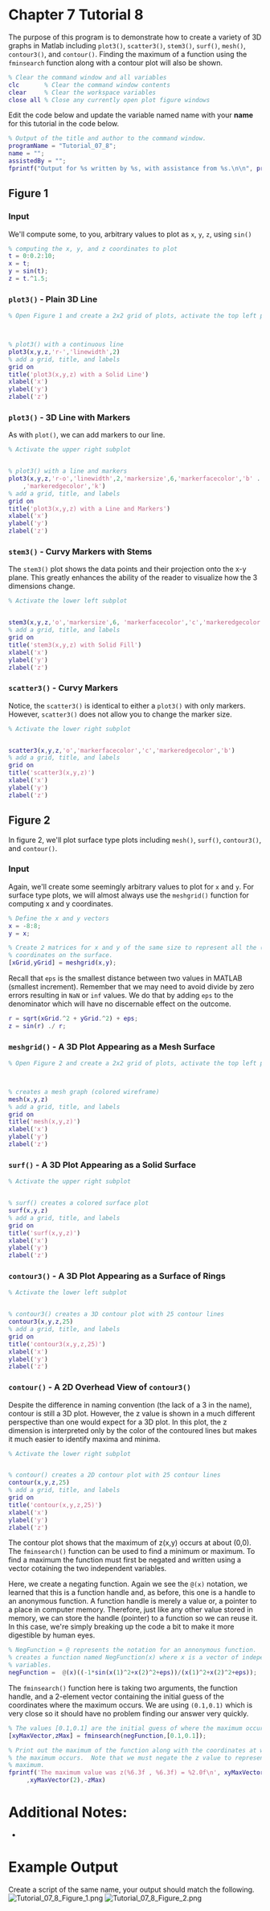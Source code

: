 # Chapter 7 Tutorial 8
The purpose of this program is to demonstrate how to create a variety of 3D graphs in Matlab including `plot3()`, `scatter3()`, `stem3()`, `surf()`, `mesh()`, `contour3()`, and `contour()`. Finding the maximum of a function using the `fminsearch` function along with a contour plot will also be shown.
```Matlab
% Clear the command window and all variables
clc       % Clear the command window contents
clear     % Clear the workspace variables
close all % Close any currently open plot figure windows
```
Edit the code below and update the variable named name with your **name** for this tutorial in the code below.
```Matlab
% Output of the title and author to the command window.
programName = "Tutorial_07_8";
name = "";
assistedBy = "";
fprintf("Output for %s written by %s, with assistance from %s.\n\n", programName, name, assistedBy)
```
## Figure 1
### Input
We'll compute some, to you, arbitrary values to plot as `x`, `y`, `z`, using `sin()`
```Matlab
% computing the x, y, and z coordinates to plot
t = 0:0.2:10;
x = t;
y = sin(t);
z = t.^1.5;
```
### `plot3()` - Plain 3D Line
```Matlab
% Open Figure 1 and create a 2x2 grid of plots, activate the top left plot



% plot3() with a continuous line                
plot3(x,y,z,'r-','linewidth',2)
% add a grid, title, and labels
grid on
title('plot3(x,y,z) with a Solid Line') 
xlabel('x')
ylabel('y')
zlabel('z')
```
### `plot3()` - 3D Line with Markers
As with `plot()`, we can add markers to our line.
```Matlab
% Activate the upper right subplot


% plot3() with a line and markers 
plot3(x,y,z,'r-o','linewidth',2,'markersize',6,'markerfacecolor','b' ...
    ,'markeredgecolor','k')
% add a grid, title, and labels
grid on
title('plot3(x,y,z) with a Line and Markers') 
xlabel('x')
ylabel('y')
zlabel('z')
```
### `stem3()` - Curvy Markers with Stems
The `stem3()` plot shows the data points and their projection onto the x-y plane. This greatly enhances the ability of the reader to visualize how the 3 dimensions change.
```Matlab
% Activate the lower left subplot


stem3(x,y,z,'o','markersize',6, 'markerfacecolor','c','markeredgecolor','b')
% add a grid, title, and labels
grid on
title('stem3(x,y,z) with Solid Fill') 
xlabel('x')
ylabel('y')
zlabel('z')
```
### `scatter3()` - Curvy Markers
Notice, the `scatter3()` is identical to either a `plot3()` with only markers. However, `scatter3()` does not allow you to change the marker size.
```Matlab
% Activate the lower right subplot


scatter3(x,y,z,'o','markerfacecolor','c','markeredgecolor','b')
% add a grid, title, and labels
grid on
title('scatter3(x,y,z)') 
xlabel('x')
ylabel('y')
zlabel('z')
```
## Figure 2
In figure 2, we'll plot surface type plots including `mesh()`, `surf()`, `contour3()`, and `contour()`.
### Input
Again, we'll create some seemingly arbitrary values to plot for `x` and `y`. For surface type plots, we will almost always use the `meshgrid()` function for computing x and y coordinates.
```Matlab
% Define the x and y vectors
x = -8:8;
y = x;

% Create 2 matrices for x and y of the same size to represent all the (x,y)
% coordinates on the surface.
[xGrid,yGrid] = meshgrid(x,y);
```
Recall that `eps` is the smallest distance between two values in MATLAB (smallest increment). Remember that we may need to avoid divide by zero errors resulting in `NaN` or `inf` values. We do that by adding `eps` to the denominator which will have no discernable effect on the outcome.
```Matlab
r = sqrt(xGrid.^2 + yGrid.^2) + eps;
z = sin(r) ./ r;
```
### `meshgrid()` - A 3D Plot Appearing as a Mesh Surface
```Matlab
% Open Figure 2 and create a 2x2 grid of plots, activate the top left plot



% creates a mesh graph (colored wireframe)
mesh(x,y,z)
% add a grid, title, and labels
grid on
title('mesh(x,y,z)') 
xlabel('x')
ylabel('y')
zlabel('z')
```
### `surf()` - A 3D Plot Appearing as a Solid Surface
```Matlab
% Activate the upper right subplot


% surf() creates a colored surface plot
surf(x,y,z)
% add a grid, title, and labels
grid on
title('surf(x,y,z)') 
xlabel('x')
ylabel('y')
zlabel('z')
```
### `contour3()` - A 3D Plot Appearing as a Surface of Rings
```Matlab
% Activate the lower left subplot


% contour3() creates a 3D contour plot with 25 contour lines
contour3(x,y,z,25)
% add a grid, title, and labels
grid on
title('contour3(x,y,z,25)') 
xlabel('x')
ylabel('y')
zlabel('z')
```
### `contour()` - A 2D Overhead View of `contour3()`
Despite the difference in naming convention (the lack of a 3 in the name), contour is still a 3D plot. However, the z value is shown in a much different perspective than one would expect for a 3D plot. In this plot, the z dimension is interpreted only by the color of the contoured lines but makes it much easier to identify maxima and minima.
```Matlab
% Activate the lower right subplot


% contour() creates a 2D contour plot with 25 contour lines
contour(x,y,z,25)
% add a grid, title, and labels
grid on
title('contour(x,y,z,25)') 
xlabel('x')
ylabel('y')
zlabel('z')
```
The contour plot shows that the maximum of z(x,y) occurs at about (0,0). The `fminsearch()` function can be used to find a minimum or maximum. To find a maximum the function must first be negated and written using a vector cotaining the two independent variables.

Here, we create a negating function. Again we see the `@(x)` notation, we learned that this is a function handle and, as before, this one is a handle to an anonymous function. A function handle is merely a value or, a pointer to a place in computer memory. Therefore, just like any other value stored in memory, we can store the handle (pointer) to a function so we can reuse it. In this case, we're simply breaking up the code a bit to make it more digestible by human eyes.
```Matlab
% NegFunction = @ represents the notation for an annonymous function.  It
% creates a function named NegFunction(x) where x is a vector of independent
% variables.
negFunction =  @(x)((-1*sin(x(1)^2+x(2)^2+eps))/(x(1)^2+x(2)^2+eps));
```
The `fminsearch()` function here is taking two arguments, the function handle, and a 2-element vector containing the initial guess of the coordinates where the maximum occurs. We are using `(0.1,0.1)` which is very close so it should have no problem finding our answer very quickly.
```Matlab
% The values [0.1,0.1] are the initial guess of where the maximum occurs
[xyMaxVector,zMax] = fminsearch(negFunction,[0.1,0.1]);

% Print out the maximum of the function along with the coordinates at which
% the maximum occurs.  Note that we must negate the z value to represent the 
% maximum.
fprintf('The maximum value was z(%6.3f , %6.3f) = %2.0f\n', xyMaxVector(1) ... 
     ,xyMaxVector(2),-zMax)
```
# Additional Notes:
* 
# Example Output
Create a script of the same name, your output should match the following.
![Tutorial_07_8_Figure_1.png](images/Tutorial_07_8_Figure_1.png)
![Tutorial_07_8_Figure_2.png](images/Tutorial_07_8_Figure_2.png)
